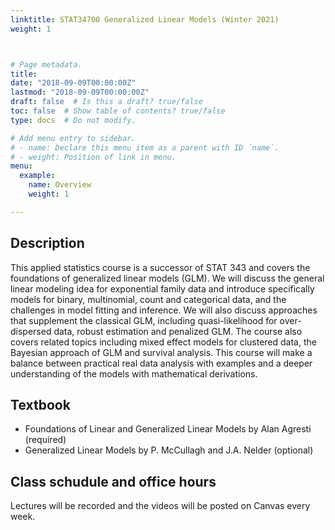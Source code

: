 ```yaml
---
linktitle: STAT34700 Generalized Linear Models (Winter 2021)
weight: 1



# Page metadata.
title: 
date: "2018-09-09T00:00:00Z"
lastmod: "2018-09-09T00:00:00Z"
draft: false  # Is this a draft? true/false
toc: false  # Show table of contents? true/false
type: docs  # Do not modify.

# Add menu entry to sidebar.
# - name: Declare this menu item as a parent with ID `name`.
# - weight: Position of link in menu.
menu:
  example:
    name: Overview
    weight: 1

---
```



## Description

This applied statistics course is a successor of STAT 343 and covers the foundations of generalized linear models (GLM). We will discuss the general linear modeling idea for exponential family data and introduce specifically models for binary, multinomial, count and categorical data, and the challenges in model fitting and inference. We will also discuss approaches that supplement the classical GLM, including quasi-likelihood for over-dispersed data, robust estimation and penalized GLM. The course also covers related topics including mixed effect models for clustered data, the Bayesian approach of GLM and survival analysis. This course will make a balance between practical real data analysis with examples and a deeper understanding of the models with mathematical derivations.

## Textbook

- Foundations of Linear and Generalized Linear Models by Alan Agresti (required) 
- Generalized Linear Models by P. McCullagh and J.A. Nelder (optional)


## Class schudule and office hours
Lectures will be recorded and the videos will be posted on Canvas every week.


